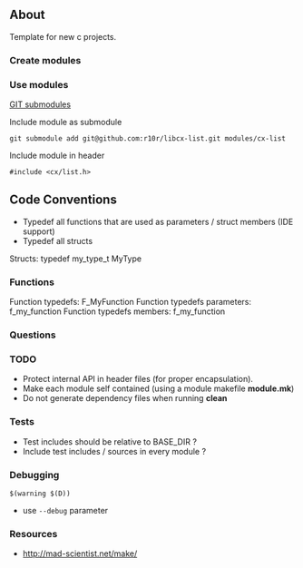 ## About

Template for new c projects.


### Create modules

### Use modules

[GIT submodules](http://git-scm.com/book/de/Git-Tools-Submodule)

Include module as submodule

	git submodule add git@github.com:r10r/libcx-list.git modules/cx-list

Include module in header

	#include <cx/list.h>
	
## Code Conventions

* Typedef all functions that are used as parameters / struct members (IDE support)
* Typedef all structs


Structs: typedef my_type_t MyType


### Functions

Function typedefs: F_MyFunction
Function typedefs parameters: f_my_function
Function typedefs members: f_my_function

### Questions

### TODO

* Protect internal API in header files (for proper encapsulation).
* Make each module self contained (using a module makefile **module.mk**)
* Do not generate dependency files when running **clean**

### Tests

* Test includes should be relative to BASE_DIR ?
* Include test includes / sources in every module ?

### Debugging

	$(warning $(D))

* use `--debug` parameter

### Resources
* http://mad-scientist.net/make/
